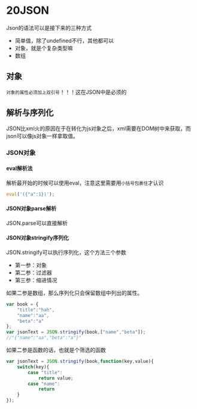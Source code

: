 # 20JSON
Json的语法可以是接下来的三种方式

- 简单值，除了undefined不行，其他都可以
- 对象，就是个复杂类型嘛
- 数组

## 对象
`对象的属性必须加上双引号`！！！这在JSON中是必须的

## 解析与序列化
JSON比xml火的原因在于在转化为js对象之后，xml需要在DOM树中来获取，而json可以像js对象一样拿取值。

### JSON对象
#### eval解析法
解析最开始的时候可以使用eval，注意这里需要用`小括号包裹住`才认识

```javascript
eval('({"a":1})');
```

#### JSON对象parse解析
JSON.parse可以直接解析

#### JSON对象stringify序列化
JSON.stringify可以执行序列化，这个方法三个参数

- 第一参：对象
- 第二参：过滤器
- 第三参：缩进情况

如果二参是数组，那么序列化只会保留数组中列出的属性。

```javascript
var book = {
    "title":"hah",
    "name":"aa",
    "beta":"a"
};
var jsonText = JSON.stringify(book,["name","beta"]);
//"{"name":"aa","beta":"a"}"
```

如果二参是函数的话，也就是个筛选的函数

```javascript
var jsonText = JSON.stringify(book,function(key,value){
    switch(key){
        case "title":
            return value;
        case "name":
            return 
    }
});
```